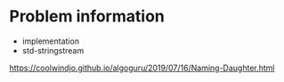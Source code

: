 # Problem information

<Amazon>

- implementation
- std-stringstream

<https://coolwindjo.github.io/algoguru/2019/07/16/Naming-Daughter.html>
